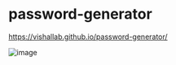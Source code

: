 # password-generator
https://vishallab.github.io/password-generator/

![image](https://github.com/Vishallab/password-generator/assets/74778363/99126032-cf61-4343-8242-768a91772668)
